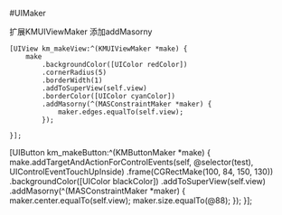 #UIMaker

扩展KMUIViewMaker 添加addMasorny

    [UIView km_makeView:^(KMUIViewMaker *make) {
        make
            .backgroundColor([UIColor redColor])
            .cornerRadius(5)
            .borderWidth(1)
            .addToSuperView(self.view)
            .borderColor([UIColor cyanColor])
            .addMasorny(^(MASConstraintMaker *maker) {
                maker.edges.equalTo(self.view);
            });

    }];

[UIButton km_makeButton:^(KMButtonMaker *make) {
    make.addTargetAndActionForControlEvents(self, @selector(test), UIControlEventTouchUpInside)
        .frame(CGRectMake(100, 84, 150, 130))
        .backgroundColor([UIColor blackColor])
        .addToSuperView(self.view)
        .addMasorny(^(MASConstraintMaker *maker) {
            maker.center.equalTo(self.view);
            maker.size.equalTo(@88);
        });
}];
